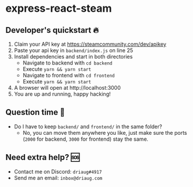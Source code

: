 # express-react-steam
## Developer's quickstart 🔥
1. Claim your API key at https://steamcommunity.com/dev/apikey
2. Paste your api key in `backend/index.js` on line 25
3. Install dependencies and start in both directories
    - Navigate to backend with `cd backend`
    - Execute `yarn && yarn start`
    - Navigate to frontend with `cd frontend`
    - Execute `yarn && yarn start`
4. A browser will open at http://localhost:3000
5. You are up and running, happy hacking!
    
## Question time 🔧
- Do I have to keep `backend/` and `frontend/` in the same folder?
    - No, you can move them anywhere you like, just make sure the ports (`2000` for backend, `3000` for frontend) stay the same.
    
## Need extra help? 🆘
- Contact me on Discord: `driaug#4917`
- Send me an email: `inbox@driaug.com`